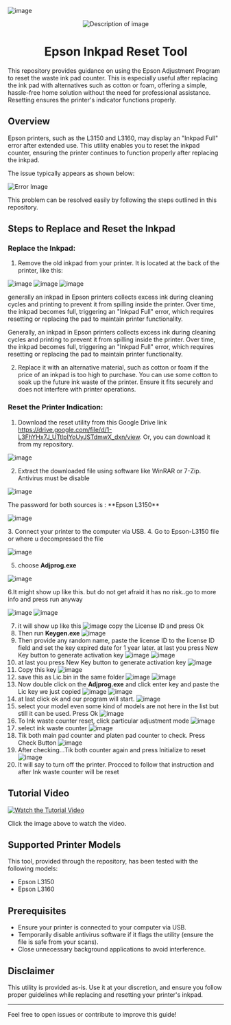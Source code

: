 ![image](https://github.com/user-attachments/assets/fbded5a4-561c-44ce-9671-fcec2b642b3b)<p align="center">
  <img src="https://github.com/user-attachments/assets/5e016b31-c02f-4807-a3ce-828d11759ef1" alt="Description of image" />
</p>



<h1 align="center">Epson Inkpad Reset Tool</h1>



This repository provides guidance on using the Epson Adjustment Program to reset the waste ink pad counter. This is especially useful after replacing the ink pad with alternatives such as cotton or foam, offering a simple, hassle-free home solution without the need for professional assistance. Resetting ensures the printer's indicator functions properly.

## Overview

Epson printers, such as the L3150 and L3160, may display an "Inkpad Full" error after extended use. This utility enables you to reset the inkpad counter, ensuring the printer continues to function properly after replacing the inkpad.

The issue typically appears as shown below:

<p align="center">
  
  ![Error Image](https://github.com/user-attachments/assets/695e694e-7e48-4f20-817b-368a6e37f2da)
  
</p> 
This problem can be resolved easily by following the steps outlined in this repository.

## Steps to Replace and Reset the Inkpad

### Replace the Inkpad:

1. Remove the old inkpad from your printer. It is located at the back of the printer, like this:
   <p align="center">
  
 ![image](https://github.com/user-attachments/assets/46abe7b9-ccd6-428b-8db2-ef1d224ed178)
 ![image](https://github.com/user-attachments/assets/52f54632-0d2c-4416-988b-405594d1bc04)
 ![image](https://github.com/user-attachments/assets/cce14ce4-4b46-4dc6-9468-87948ab72a72)


generally an inkpad in Epson printers collects excess ink during cleaning cycles and printing to prevent it from spilling inside the printer. Over time, the inkpad becomes full, triggering an "Inkpad Full" error, which requires resetting or replacing the pad to maintain printer functionality.
 </p>

   Generally, an inkpad in Epson printers collects excess ink during cleaning cycles and printing to prevent it from spilling inside the printer. Over time, the inkpad becomes full, triggering an "Inkpad Full" error, which requires resetting or replacing the pad to maintain printer functionality.

2. Replace it with an alternative material, such as cotton or foam if the price of an inkpad is too high to purchase. You can use some cotton to soak up the future ink waste of the printer. Ensure it fits securely and does not interfere with printer operations.
### Reset the Printer Indication:

   1. Download the reset utility from this Google Drive link https://drive.google.com/file/d/1-L3FhYHx7J_UTtlpIYoUyJSTdmwX_dxn/view. Or, you can download it from my repository.
    
  
  
  <p align="center">
  
![image](https://github.com/user-attachments/assets/400d96e8-b674-4c73-acaa-a0f19858d5a9)


  
</p>
  

   2. Extract the downloaded file using software like WinRAR or 7-Zip. Antivirus must be disable
     <p align="center">
  
![image](https://github.com/user-attachments/assets/ed3da7c4-5fc3-4eb0-9c4f-343816ab16de)


  
</p>
      The password for both sources is :  **Epson L3150**
    
  <p align="center">
  
 ![image](https://github.com/user-attachments/assets/99586b01-5fbd-4bd9-93ab-90eeaa60bb3c)

  
</p>
   3. Connect your printer to the computer via USB.
   4. Go to Epson-L3150 file or where u decompressed the file
    <p align="center">
   
![image](https://github.com/user-attachments/assets/52219a96-80c2-4bde-bb4d-afc6bd303ec0)
   
</p>

   5. choose **Adjprog.exe**
       <p align="center">
   
![image](https://github.com/user-attachments/assets/676871bb-5e5c-4a2e-8ecc-e5eb2c34a25b)

   
</p>
  6.It might show up like this. but do not get afraid it has no risk..go to more info and press run anyway
   <p align="center">
   
![image](https://github.com/user-attachments/assets/9f6222be-5e66-43c2-880a-0bb9309f4366)
![image](https://github.com/user-attachments/assets/8f8cb595-2b70-46cd-a83d-bc81d9d79e82)


   
</p>

  7. it will show up like this 
![image](https://github.com/user-attachments/assets/eed263cc-f70b-462c-b6ce-cd82b4ebd5a8)
copy the License ID and press Ok
  8. Then run **Keygen.exe**
![image](https://github.com/user-attachments/assets/27f7e610-313d-4283-af40-f1bc81786742)
  9. Then provide any random name, paste the license ID to the license ID field and set the key expired date for 1 year later. at last you press New Key button to generate activation key
       ![image](https://github.com/user-attachments/assets/659d0670-2a69-4928-8964-d45aad365373)
      ![image](https://github.com/user-attachments/assets/b3699759-cd5e-4590-a7f9-4098421f5472)
  10.  at last you press New Key button to generate activation key
       ![image](https://github.com/user-attachments/assets/dbedaf92-3a6e-45c7-9d79-c03ac2668dd7)
  11. Copy this key
       ![image](https://github.com/user-attachments/assets/d7cd3360-86c5-49c4-b398-593b564d07b7)
  12.  save this as Lic.bin in the same folder
      ![image](https://github.com/user-attachments/assets/6147f434-29fe-47a9-9bb6-b6ca0a338686)
      ![image](https://github.com/user-attachments/assets/8247b9ee-f92a-49e0-ad53-2ca88952c6ce)
  13. Now double click on the **Adjprog.exe** and click enter key and paste the Lic key we just copied 
   ![image](https://github.com/user-attachments/assets/1198bbce-15a2-4efc-ae0d-a1bf2c9d4757)
   ![image](https://github.com/user-attachments/assets/8cd4188f-c710-46cf-87b3-bfbd41c6de4f)
  14. at last click ok and our program will start.
 ![image](https://github.com/user-attachments/assets/2c8dd689-d17e-490f-831f-b19d5ed509e8)
  15. select your model even some kind of models are not here in the list but still it can be used. Press Ok
      ![image](https://github.com/user-attachments/assets/bcec7568-774f-4e9f-a1e9-3c3fe65efa8e)
  16. To Ink waste counter reset, click particular adjustment mode
      ![image](https://github.com/user-attachments/assets/019427c1-bacd-4c43-835d-85e321025da9)
  17. select ink waste counter
      ![image](https://github.com/user-attachments/assets/3adc4726-366f-440e-968e-dda22ece0d3b)
  18. Tik both main pad counter and platen pad counter to check. Press Check Button
      ![image](https://github.com/user-attachments/assets/7e4bcbdb-c4a4-4b9c-8e40-b712a48144e5)
  19. After checking...Tik both counter again and press Initialize to reset
      ![image](https://github.com/user-attachments/assets/9995ae00-14d6-4da6-9687-6e8b80bbc4d8)
  20. It will say to turn off the printer. Procced to follow that instruction and after Ink waste counter will be reset
      



      

      



## Tutorial Video
<p align="center">
  
  [![Watch the Tutorial Video](https://img.youtube.com/vi/U5DDjn1cteo/0.jpg)](https://www.youtube.com/watch?v=U5DDjn1cteo)
  
</p>

Click the image above to watch the video.





## Supported Printer Models

This tool, provided through the repository, has been tested with the following models:

- Epson L3150
- Epson L3160



## Prerequisites

- Ensure your printer is connected to your computer via USB.
- Temporarily disable antivirus software if it flags the utility (ensure the file is safe from your scans).
- Close unnecessary background applications to avoid interference.

## Disclaimer

This utility is provided as-is. Use it at your discretion, and ensure you follow proper guidelines while replacing and resetting your printer's inkpad.

---

Feel free to open issues or contribute to improve this guide!
